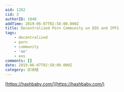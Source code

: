 ```yaml
---
aid: 1262
cid: 3
authorID: 1840
addTime: 2019-06-07T02:58:00.000Z
title: Decentralized Porn Community on EOS and IPFS
tags:
    - decentralized
    - porn
    - community
    - 'on'
    - eos
comments: []
date: 2019-06-07T02:58:00.000Z
category: 区块链
---
```


[https://hashbaby.com/](https://hashbaby.com/)
